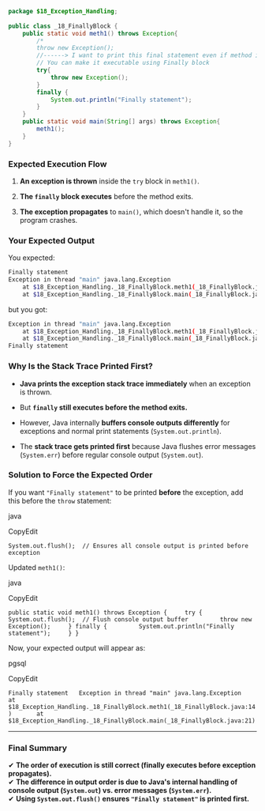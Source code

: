 
```java
package $18_Exception_Handling;  
  
public class _18_FinallyBlock {  
    public static void meth1() throws Exception{  
        /*  
        throw new Exception();  
        //------> I want to print this final statement even if method is throwing an exception, but this statement is unreachable because throwing exception means method will terminate in that line and control will pass to the calling method        System.out.println("Finally statement");         */  
        // You can make it executable using Finally block  
        try{  
            throw new Exception();  
        }  
        finally {  
            System.out.println("Finally statement");  
        }  
    }  
    public static void main(String[] args) throws Exception{  
        meth1();  
    }  
}
```


### **Expected Execution Flow**

1. **An exception is thrown** inside the `try` block in `meth1()`.
    
2. **The `finally` block executes** before the method exits.
    
3. **The exception propagates** to `main()`, which doesn't handle it, so the program crashes.
    

### **Your Expected Output**

You expected:

```sh
Finally statement  
Exception in thread "main" java.lang.Exception  
    at $18_Exception_Handling._18_FinallyBlock.meth1(_18_FinallyBlock.java:14)  
    at $18_Exception_Handling._18_FinallyBlock.main(_18_FinallyBlock.java:21)  
``` 

but you got:

```sh
Exception in thread "main" java.lang.Exception  
    at $18_Exception_Handling._18_FinallyBlock.meth1(_18_FinallyBlock.java:14)  
    at $18_Exception_Handling._18_FinallyBlock.main(_18_FinallyBlock.java:21)  
Finally statement  
```  

### **Why Is the Stack Trace Printed First?**

- **Java prints the exception stack trace immediately** when an exception is thrown.
    
- But **`finally` still executes before the method exits.**
    
- However, Java internally **buffers console outputs differently** for exceptions and normal print statements (`System.out.println`).
    
- The **stack trace gets printed first** because Java flushes error messages (`System.err`) before regular console output (`System.out`).
    

### **Solution to Force the Expected Order**

If you want `"Finally statement"` to be printed **before** the exception, add this before the `throw` statement:

java

CopyEdit

`System.out.flush();  // Ensures all console output is printed before exception`

Updated `meth1()`:

java

CopyEdit

`public static void meth1() throws Exception {     try {         System.out.flush();  // Flush console output buffer         throw new Exception();     } finally {         System.out.println("Finally statement");     } }`

Now, your expected output will appear as:

pgsql

CopyEdit

`Finally statement   Exception in thread "main" java.lang.Exception       at $18_Exception_Handling._18_FinallyBlock.meth1(_18_FinallyBlock.java:14)       at $18_Exception_Handling._18_FinallyBlock.main(_18_FinallyBlock.java:21)`  

---

### **Final Summary**

✔ **The order of execution is still correct (finally executes before exception propagates).**  
✔ **The difference in output order is due to Java's internal handling of console output (`System.out`) vs. error messages (`System.err`).**  
✔ **Using `System.out.flush()` ensures `"Finally statement"` is printed first.**